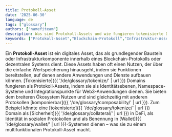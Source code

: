```yaml
---
title: Protokoll-Asset
date: '2025-06-30'
language: de
tags: ["glossary"]
authors: ["namefiteam"]
description: Was sind Protokoll-Assets und wie fungieren tokenisierte Domains als Protokoll-Assets?
keywords: ["Protokoll-Asset","Blockchain-Protokoll","Infrastruktur-Asset","Netzwerk-Asset","Utility-Token"]
---
```


Ein **Protokoll-Asset** ist ein digitales Asset, das als grundlegender Baustein oder Infrastrukturkomponente innerhalb eines Blockchain-Protokolls oder dezentralen Systems dient. Diese Assets haben oft einen Nutzen, der über die einfache Wertspeicherung hinausgeht, indem sie Funktionen bereitstellen, auf denen andere Anwendungen und Dienste aufbauen können. [Tokenisierte]({{ '/de/glossary/tokenize/' | url }}) Domains fungieren als Protokoll-Assets, indem sie als Identitätsebenen, Namespace-Systeme und Integrationspunkte für Web3-Anwendungen dienen. Sie bieten dem breiteren Ökosystem Nutzen und sind gleichzeitig mit anderen Protokollen [komponierbar]({{ '/de/glossary/composability/' | url }}). Zum Beispiel könnte eine [tokenisierte]({{ '/de/glossary/tokenize/' | url }}) Domain als [Sicherheit]({{ '/de/glossary/collateral/' | url }}) in DeFi, als Identität in sozialen Protokollen und als Benennung in [Wallet]({{ '/de/glossary/wallet/' | url }})-Systemen dienen – was sie zu einem multifunktionalen Protokoll-Asset macht.
